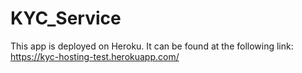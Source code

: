 # KYC_Service
This app is deployed on Heroku. It can be found at the following link: https://kyc-hosting-test.herokuapp.com/ 
